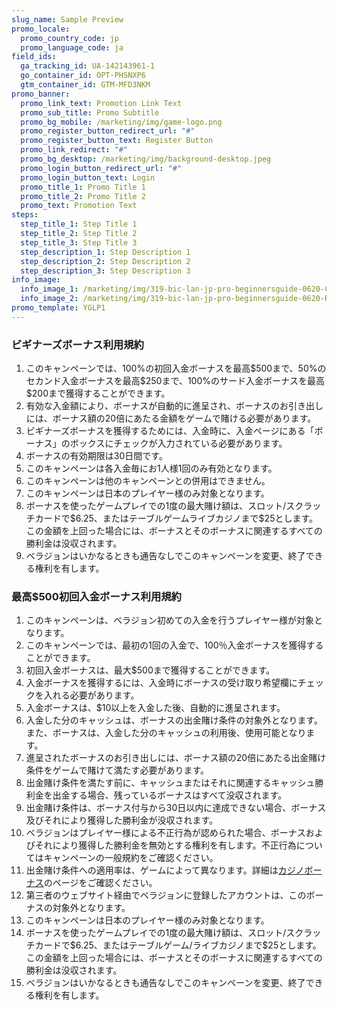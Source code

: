 ```yaml
---
slug_name: Sample Preview
promo_locale:
  promo_country_code: jp
  promo_language_code: ja
field_ids:
  ga_tracking_id: UA-142143961-1
  go_container_id: OPT-PHSNXP6
  gtm_container_id: GTM-MFD3NKM
promo_banner:
  promo_link_text: Promotion Link Text
  promo_sub_title: Promo Subtitle
  promo_bg_mobile: /marketing/img/game-logo.png
  promo_register_button_redirect_url: "#"
  promo_register_button_text: Register Button
  promo_link_redirect: "#"
  promo_bg_desktop: /marketing/img/background-desktop.jpeg
  promo_login_button_redirect_url: "#"
  promo_login_button_text: Login
  promo_title_1: Promo Title 1
  promo_title_2: Promo Title 2
  promo_text: Promotion Text
steps:
  step_title_1: Step Title 1
  step_title_2: Step Title 2
  step_title_3: Step Title 3
  step_description_1: Step Description 1
  step_description_2: Step Description 2
  step_description_3: Step Description 3
info_image:
  info_image_1: /marketing/img/319-bic-lan-jp-pro-beginnersguide-0620-Chole.png
  info_image_2: /marketing/img/319-bic-lan-jp-pro-beginnersguide-0620-Rouge.png
promo_template: YGLP1
---
```

<h3>ビギナーズボーナス利用規約</h3>

<ol>

<li>このキャンペーンでは、100%の初回入金ボーナスを最高$500まで、50%のセカンド入金ボーナスを最高$250まで、100%のサード入金ボーナスを最高$200まで獲得することができます。</li>

<li>有効な入金額により、ボーナスが自動的に進呈され、ボーナスのお引き出しには、ボーナス額の20倍にあたる金額をゲームで賭ける必要があります。</li>

<li>ビギナーズボーナスを獲得するためには、入金時に、入金ページにある「ボーナス」のボックスにチェックが入力されている必要があります。</li>

<li>ボーナスの有効期限は30日間です。</li>

<li>このキャンペーンは各入金毎にお1人様1回のみ有効となります。</li>

<li>このキャンペーンは他のキャンペーンとの併用はできません。</li>

<li>このキャンペーンは日本のプレイヤー様のみ対象となります。</li>

<li>ボーナスを使ったゲームプレイでの1度の最大賭け額は、スロット/スクラッチカードで$6.25、またはテーブルゲームライブカジノまで$25とします。この金額を上回った場合には、ボーナスとそのボーナスに関連するすべての勝利金は没収されます。</li>

<li>ベラジョンはいかなるときも通告なしでこのキャンペーンを変更、終了できる権利を有します。</li>

</ol>

<h3>最高$500初回入金ボーナス利用規約</h3>

<ol>

<li>このキャンペーンは、ベラジョン初めての入金を行うプレイヤー様が対象となります。</li>

<li>このキャンペーンでは、最初の1回の入金で、100％入金ボーナスを獲得することができます。</li>

<li>初回入金ボーナスは、最大$500まで獲得することができます。</li>

<li>入金ボーナスを獲得するには、入金時にボーナスの受け取り希望欄にチェックを入れる必要があります。</li>

<li>入金ボーナスは、$10以上を入金した後、自動的に進呈されます。</li>

<li>入金した分のキャッシュは、ボーナスの出金賭け条件の対象外となります。また、ボーナスは、入金した分のキャッシュの利用後、使用可能となります。</li>

<li>進呈されたボーナスのお引き出しには、ボーナス額の20倍にあたる出金賭け条件をゲームで賭けて満たす必要があります。</li>

<li>出金賭け条件を満たす前に、キャッシュまたはそれに関連するキャッシュ勝利金を出金する場合、残っているボーナスはすべて没収されます。</li>

<li>出金賭け条件は、ボーナス付与から30日以内に達成できない場合、ボーナス及びそれにより獲得した勝利金が没収されます。</li>

<li>ベラジョンはプレイヤー様による不正行為が認められた場合、ボーナスおよびそれにより獲得した勝利金を無効とする権利を有します。不正行為についてはキャンペーンの一般規約をご確認ください。</li>

<li>出金賭け条件への適用率は、ゲームによって異なります。詳細は<a href="https://www.verajohn.com/ja/about/our-casino-bonuses">カジノボーナス</a>のページをご確認ください。</li>

<li>第三者のウェブサイト経由でベラジョンに登録したアカウントは、このボーナスの対象外となります。</li>

<li>このキャンペーンは日本のプレイヤー様のみ対象となります。</li>

<li>ボーナスを使ったゲームプレイでの1度の最大賭け額は、スロット/スクラッチカードで$6.25、またはテーブルゲーム/ライブカジノまで$25とします。この金額を上回った場合には、ボーナスとそのボーナスに関連するすべての勝利金は没収されます。</li>

<li>ベラジョンはいかなるときも通告なしでこのキャンペーンを変更、終了できる権利を有します。</li>

</ol>